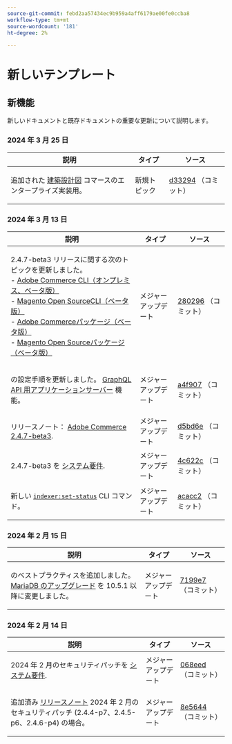```yaml
---
source-git-commit: febd2aa57434ec9b959a4aff6179ae00fe0ccba8
workflow-type: tm+mt
source-wordcount: '181'
ht-degree: 2%

---
```

# 新しいテンプレート

## 新機能

新しいドキュメントと既存ドキュメントの重要な更新について説明します。

### 2024 年 3 月 25 日

<table style="table-layout:auto;">
  <thead>
    <tr>
      <th>説明</th>
      <th>タイプ</th>
      <th>ソース</th>
    </tr>
  </thead>
  <tbody>
    <tr>
      <td><p>追加された <a href="https://experienceleague.adobe.com/docs/commerce-operations/implementation-playbook/architecture/enterprise-blueprint.html">建築設計図</a> コマースのエンタープライズ実装用。</p>
</td>
      <td>新規トピック</td>
      <td><a href="https://github.com/AdobeDocs/commerce-operations.en/commit/d33294d02b4431d4aa473aa5d0ab42e297cfed14">d33294</a> （コミット）</td>
    </tr>
  </tbody>
</table>

### 2024 年 3 月 13 日

<table style="table-layout:auto;">
  <thead>
    <tr>
      <th>説明</th>
      <th>タイプ</th>
      <th>ソース</th>
    </tr>
  </thead>
  <tbody>
    <tr>
      <td><p>2.4.7-beta3 リリースに関する次のトピックを更新しました。<br />- <a href="https://experienceleague.adobe.com/docs/commerce-operations/reference/commerce-on-premises-beta.html">Adobe Commerce CLI（オンプレミス、ベータ版）</a><br />- <a href="https://experienceleague.adobe.com/docs/commerce-operations/reference/magento-open-source-beta.html">Magento Open SourceCLI（ベータ版）</a><br />- <a href="https://experienceleague.adobe.com/docs/commerce-operations/release/packages/adobe-commerce-beta.html">Adobe Commerceパッケージ（ベータ版）</a><br />- <a href="https://experienceleague.adobe.com/docs/commerce-operations/release/packages/magento-open-source-beta.html">Magento Open Sourceパッケージ（ベータ版）</a></p>
</td>
      <td>メジャーアップデート</td>
      <td><a href="https://github.com/AdobeDocs/commerce-operations.en/commit/28029603b0a23eb161480363b5106142beda4180">280296</a> （コミット）</td>
    </tr>
    <tr>
      <td><p>の設定手順を更新しました。 <a href="https://experienceleague.adobe.com/docs/commerce-operations/performance-best-practices/performance-best-practices/application-server.html">GraphQL API 用アプリケーションサーバー</a> 機能。</p>
</td>
      <td>メジャーアップデート</td>
      <td><a href="https://github.com/AdobeDocs/commerce-operations.en/commit/a4f907a793b4384cb7c162c032a153fafbbc6ff3">a4f907</a> （コミット）</td>
    </tr>
    <tr>
      <td><p>リリースノート： <a href="https://experienceleague.adobe.com/docs/commerce-operations/release/notes/adobe-commerce/2-4-7.html">Adobe Commerce 2.4.7-beta3</a>.</p>
</td>
      <td>メジャーアップデート</td>
      <td><a href="https://github.com/AdobeDocs/commerce-operations.en/commit/d5bd6e1e9af78b24c687554261a50d4dce9483d6">d5bd6e</a> （コミット）</td>
    </tr>
    <tr>
      <td><p>2.4.7-beta3 を <a href="https://experienceleague.adobe.com/docs/commerce-operations/installation-guide/system-requirements.html">システム要件</a>.</p>
</td>
      <td>メジャーアップデート</td>
      <td><a href="https://github.com/AdobeDocs/commerce-operations.en/commit/4c622c47862c61fc9e6587ff95b3ac45142c2318">4c622c</a> （コミット）</td>
    </tr>
    <tr>
      <td><p>新しい <a href="https://experienceleague.adobe.com/docs/commerce-operations/configuration-guide/cli/manage-indexers.html"><code class="language-plaintext highlighter-rouge">indexer:set-status</code></a> CLI コマンド。</p>
</td>
      <td>メジャーアップデート</td>
      <td><a href="https://github.com/AdobeDocs/commerce-operations.en/commit/acacc285f8b977b33bb27af76c971bc4015a2b45">acacc2</a> （コミット）</td>
    </tr>
  </tbody>
</table><!-- date_group -->

### 2024 年 2 月 15 日

<table style="table-layout:auto;">
  <thead>
    <tr>
      <th>説明</th>
      <th>タイプ</th>
      <th>ソース</th>
    </tr>
  </thead>
  <tbody>
    <tr>
      <td><p>のベストプラクティスを追加しました。 <a href="https://experienceleague.adobe.com/docs/commerce-operations/implementation-playbook/best-practices/maintenance/mariadb-upgrade.html">MariaDB のアップグレード</a> を 10.5.1 以降に変更しました。</p>
</td>
      <td>メジャーアップデート</td>
      <td><a href="https://github.com/AdobeDocs/commerce-operations.en/commit/7199e74f82cef6dd682f5e240ee2b6fc56da18c8">7199e7</a> （コミット）</td>
    </tr>
  </tbody>
</table>

### 2024 年 2 月 14 日

<table style="table-layout:auto;">
  <thead>
    <tr>
      <th>説明</th>
      <th>タイプ</th>
      <th>ソース</th>
    </tr>
  </thead>
  <tbody>
    <tr>
      <td><p>2024 年 2 月のセキュリティパッチを <a href="https://experienceleague.adobe.com/docs/commerce-operations/installation-guide/system-requirements.html">システム要件</a>.</p>
</td>
      <td>メジャーアップデート</td>
      <td><a href="https://github.com/AdobeDocs/commerce-operations.en/commit/068eed591b461ba6c91b0e3d517dc712215c6b33">068eed</a> （コミット）</td>
    </tr>
    <tr>
      <td><p>追加済み <a href="https://experienceleague.adobe.com/docs/commerce-operations/release/notes/overview.html">リリースノート</a> 2024 年 2 月のセキュリティパッチ (2.4.4-p7、2.4.5-p6、2.4.6-p4) の場合。</p>
</td>
      <td>メジャーアップデート</td>
      <td><a href="https://github.com/AdobeDocs/commerce-operations.en/commit/8e5644951114daa5d0841b7fdd32ce37b9803118">8e5644</a> （コミット）</td>
    </tr>
  </tbody>
</table><!-- date_group --><!-- month_group --><!-- year_group -->
